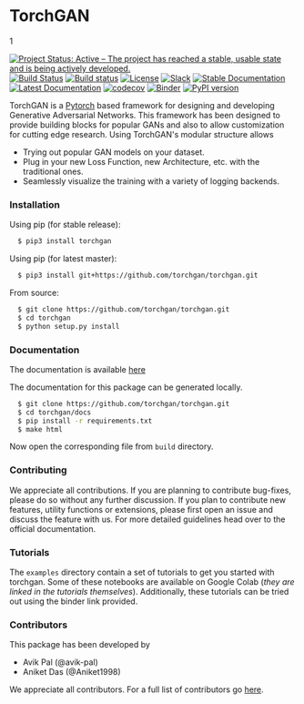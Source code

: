 # TorchGAN
1

[![Project Status: Active – The project has reached a stable, usable state and is being actively developed.](https://www.repostatus.org/badges/latest/active.svg)](https://www.repostatus.org/#active)
[![Build Status](https://travis-ci.org/torchgan/torchgan.svg?branch=master)](https://travis-ci.org/torchgan/torchgan)
[![Build status](https://ci.appveyor.com/api/projects/status/lqo3bbsew83839c0/branch/master?svg=true)](https://ci.appveyor.com/project/avik-pal/torchgan/branch/master)
[![License](http://img.shields.io/badge/license-MIT-brightgreen.svg?style=flat)](LICENSE)
[![Slack](https://img.shields.io/badge/chat-on%20slack-yellow.svg)](https://join.slack.com/t/torchgan/shared_invite/enQtNDkyMTQ2ODAyMzczLWEyZjc1ZDdmNTc3ZmNiODFmMmY2YjM2OTZmZTRlOTc3YWE5MTliZTBkZTkwNzQ2MDIwZmI0MGRjYjQwYTczMzQ)
[![Stable Documentation](https://img.shields.io/badge/docs-stable-blue.svg)](https://torchgan.readthedocs.io/en/stable/)
[![Latest Documentation](https://img.shields.io/badge/docs-latest-blue.svg)](https://torchgan.readthedocs.io/en/latest/)
[![codecov](https://codecov.io/gh/torchgan/torchgan/branch/master/graph/badge.svg)](https://codecov.io/gh/torchgan/torchgan)
[![Binder](https://mybinder.org/badge_logo.svg)](https://mybinder.org/v2/gh/torchgan/torchgan/master)
[![PyPI version](https://badge.fury.io/py/torchgan.svg)](https://badge.fury.io/py/torchgan)

TorchGAN is a [Pytorch](https://pytorch.org) based framework for designing and developing Generative Adversarial Networks. This framework has been designed to provide building blocks for popular GANs and also to allow customization for cutting edge research. Using TorchGAN's modular structure allows

* Trying out popular GAN models on your dataset.
* Plug in your new Loss Function, new Architecture, etc. with the traditional ones.
* Seamlessly visualize the training with a variety of logging backends.

### Installation

Using pip (for stable release):

```bash
  $ pip3 install torchgan
```

Using pip (for latest master):

```bash
  $ pip3 install git+https://github.com/torchgan/torchgan.git
```

From source:

```bash
  $ git clone https://github.com/torchgan/torchgan.git
  $ cd torchgan
  $ python setup.py install
```

### Documentation

The documentation is available [here](https://torchgan.readthedocs.io/en/latest/)

The documentation for this package can be generated locally.

```bash
  $ git clone https://github.com/torchgan/torchgan.git
  $ cd torchgan/docs
  $ pip install -r requirements.txt
  $ make html
```

Now open the corresponding file from `build` directory.

### Contributing

We appreciate all contributions. If you are planning to contribute bug-fixes, please do so without any further discussion. If you plan to contribute new features, utility functions or extensions, please first open an issue and discuss the feature with us. For more detailed guidelines head over to the official documentation.

### Tutorials

The `examples` directory contain a set of tutorials to get you started with torchgan. Some of these notebooks are available on Google Colab (*they are linked in the tutorials themselves*). Additionally, these tutorials can be tried out using the binder link provided.

### Contributors

This package has been developed by
* Avik Pal (@avik-pal)
* Aniket Das (@Aniket1998)

We appreciate all contributors. For a full list of contributors go [here](https://github.com/torchgan/torchgan/graphs/contributors).
